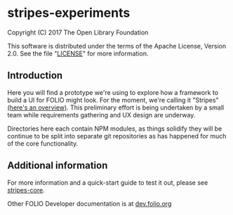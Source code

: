 # stripes-experiments

Copyright (C) 2017 The Open Library Foundation

This software is distributed under the terms of the Apache License,
Version 2.0. See the file "[LICENSE](LICENSE)" for more information.

## Introduction

Here you will find a prototype we're using to explore how a framework to build a UI for FOLIO might look. For the moment, we're calling it "Stripes" [(here's an overview)](https://github.com/folio-org/stripes-core/doc/overview.md). This preliminary effort is being undertaken by a small team while requirements gathering and UX design are underway.

Directories here each contain NPM modules, as things solidify they will be continue to be split into separate git repositories as has happened for much of the core functionality.

## Additional information

For more information and a quick-start guide to test it out, please see [stripes-core](https://github.com/folio-org/stripes-core).

Other FOLIO Developer documentation is at [dev.folio.org](http://dev.folio.org/)
